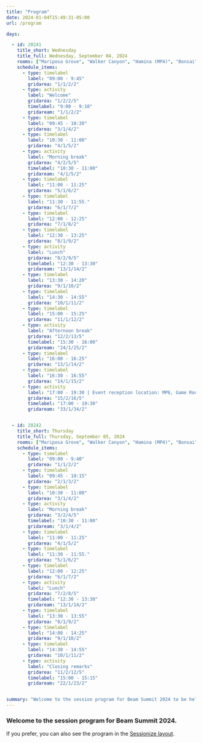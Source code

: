 ```yaml
---
title: "Program"
date: 2024-01-04T15:49:31-05:00
url: /program

days: 

  - id: 20241
    title_short: Wednesday
    title_full: Wednesday, September 04, 2024
    rooms: ["Mariposa Grove", "Walker Canyon", "Hamina (MP4)", "Bonsai"]
    schedule_items: 
      - type: timelabel
        label: "09:00 - 9:45"
        gridarea: "1/1/2/2"
      - type: activity
        label: "Welcome"
        gridarea: "1/2/2/5"
        timelabel: "9:00 - 9:10"
        gridaream: "1/1/2/2"
      - type: timelabel
        label: "09:45 - 10:30"
        gridarea: "3/1/4/2"
      - type: timelabel
        label: "10:30 - 11:00"
        gridarea: "4/1/5/2"
      - type: activity
        label: "Morning break"
        gridarea: "4/2/5/5"
        timelabel: "10:30 - 11:00"
        gridaream: "4/1/5/2"
      - type: timelabel
        label: "11:00 - 11:25"
        gridarea: "5/1/6/2"
      - type: timelabel
        label: "11:30 - 11:55."
        gridarea: "6/1/7/2"
      - type: timelabel
        label: "12:00 - 12:25"
        gridarea: "7/1/8/2"
      - type: timelabel
        label: "12:30 - 13:25"
        gridarea: "8/1/9/2"
      - type: activity
        label: "Lunch"
        gridarea: "8/2/9/5"
        timelabel: "12:30 - 13:30"
        gridaream: "13/1/14/2"
      - type: timelabel
        label: "13:30 - 14:20"
        gridarea: "9/1/10/2"
      - type: timelabel
        label: "14:30 - 14:55"
        gridarea: "10/1/11/2"
      - type: timelabel
        label: "15:00 - 15:25"
        gridarea: "11/1/12/2"
      - type: activity
        label: "Afternoon break"
        gridarea: "12/2/13/5"
        timelabel: "15:30 - 16:00"
        gridaream: "24/1/25/2"
      - type: timelabel
        label: "16:00 - 16:25"
        gridarea: "13/1/14/2"
      - type: timelabel
        label: "16:30 - 16:55"
        gridarea: "14/1/15/2"
      - type: activity
        label: "17:00 - 19:30 | Event reception location: MP6, Game Room, 8th floor"
        gridarea: "15/2/16/5"
        timelabel: "17:00 - 19:30"
        gridaream: "33/1/34/2"


  - id: 20242
    title_short: Thursday
    title_full: Thursday, September 05, 2024
    rooms: ["Mariposa Grove", "Walker Canyon", "Hamina (MP4)", "Bonsai"]
    schedule_items: 
      - type: timelabel
        label: "09:00 - 9:40"
        gridarea: "1/1/2/2"
      - type: timelabel
        label: "09:45 - 10:15"
        gridarea: "2/1/3/2"
      - type: timelabel
        label: "10:30 - 11:00"
        gridarea: "3/1/4/2"
      - type: activity
        label: "Morning break"
        gridarea: "3/2/4/5"
        timelabel: "10:30 - 11:00"
        gridaream: "3/1/4/2"
      - type: timelabel
        label: "11:00 - 11:25"
        gridarea: "4/1/5/2"
      - type: timelabel
        label: "11:30 - 11:55."
        gridarea: "5/1/6/2"
      - type: timelabel
        label: "12:00 - 12:25"
        gridarea: "6/1/7/2"
      - type: activity
        label: "Lunch"
        gridarea: "7/2/8/5"
        timelabel: "12:30 - 13:30"
        gridaream: "13/1/14/2"
      - type: timelabel
        label: "13:30 - 13:55"
        gridarea: "8/1/9/2"
      - type: timelabel
        label: "14:00 - 14:25"
        gridarea: "9/1/10/2"
      - type: timelabel
        label: "14:30 - 14:55"
        gridarea: "10/1/11/2"
      - type: activity
        label: "Closing remarks"
        gridarea: "11/2/12/5"
        timelabel: "15:00 - 15:15"
        gridaream: "22/1/23/2"


summary: "Welcome to the session program for Beam Summit 2024 to be held on September 4-5, 2024 in Sunnyvale, CA."
---
```


### Welcome to the session program for Beam Summit 2024.

If you prefer, you can also see the program in the <a href="/program-sessionize">Sessionize layout</a>.

